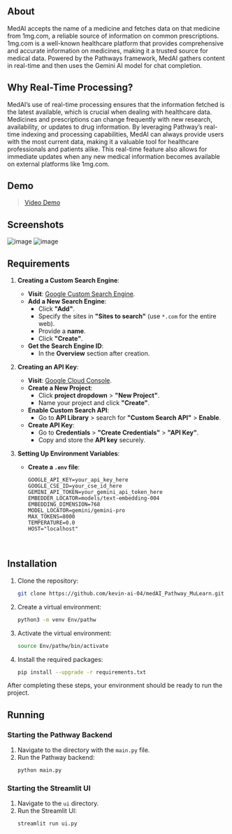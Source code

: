 ## About

MedAI accepts the name of a medicine and fetches data on that medicine from 1mg.com, a reliable source of information on common prescriptions. 1mg.com is a well-known healthcare platform that provides comprehensive and accurate information on medicines, making it a trusted source for medical data. Powered by the Pathways framework, MedAI gathers content in real-time and then uses the Gemini AI model for chat completion.

## Why Real-Time Processing?
MedAI’s use of real-time processing ensures that the information fetched is the latest available, which is crucial when dealing with healthcare data. Medicines and prescriptions can change frequently with new research, availability, or updates to drug information. By leveraging Pathway’s real-time indexing and processing capabilities, MedAI can always provide users with the most current data, making it a valuable tool for healthcare professionals and patients alike. This real-time feature also allows for immediate updates when any new medical information becomes available on external platforms like 1mg.com.

## Demo

> [Video Demo](https://www.youtube.com/watch?v=WMe5C4dQzeU)

## Screenshots
![image](https://github.com/user-attachments/assets/0d375a2e-3238-4ad4-a505-922c534d887a)
![image](https://github.com/user-attachments/assets/7b5d89fe-3458-4540-8f7a-20106996e09f)



## Requirements
1. **Creating a Custom Search Engine**:
   - **Visit**: [Google Custom Search Engine](https://cse.google.com/cse/).
   - **Add a New Search Engine**: 
     - Click **"Add"**.
     - Specify the sites in **"Sites to search"** (use `*.com` for the entire web).
     - Provide a **name**.
     - Click **"Create"**.
   - **Get the Search Engine ID**:
     - In the **Overview** section after creation.

2. **Creating an API Key**:
   - **Visit**: [Google Cloud Console](https://console.cloud.google.com/).
   - **Create a New Project**:
     - Click **project dropdown** > **"New Project"**.
     - Name your project and click **"Create"**.
   - **Enable Custom Search API**:
     - Go to **API Library** > search for **"Custom Search API"** > **Enable**.
   - **Create API Key**:
     - Go to **Credentials** > **"Create Credentials"** > **"API Key"**.
     - Copy and store the **API key** securely.

3. **Setting Up Environment Variables**:
   - **Create a `.env` file**:
     ```env
     GOOGLE_API_KEY=your_api_key_here
     GOOGLE_CSE_ID=your_cse_id_here
     GEMINI_API_TOKEN=your_gemini_api_token_here
     EMBEDDER_LOCATOR=models/text-embedding-004
     EMBEDDING_DIMENSION=768
     MODEL_LOCATOR=gemini/gemini-pro
     MAX_TOKENS=8000
     TEMPERATURE=0.0
     HOST="localhost"
     ```

<br>

## Installation

1. Clone the repository:
    ```sh
    git clone https://github.com/kevin-ai-04/medAI_Pathway_MuLearn.git
    ```

2. Create a virtual environment:
    ```sh
    python3 -m venv Env/pathw
    ```

3. Activate the virtual environment:
    ```sh
    source Env/pathw/bin/activate
    ```

4. Install the required packages:
    ```sh
    pip install --upgrade -r requirements.txt
    ```

After completing these steps, your environment should be ready to run the project.



## Running

### Starting the Pathway Backend
1. Navigate to the directory with the `main.py` file.
2. Run the Pathway backend:
    ```sh
    python main.py
    ```

### Starting the Streamlit UI
1. Navigate to the `ui` directory.
2. Run the Streamlit UI:
    ```sh
    streamlit run ui.py
    ```
